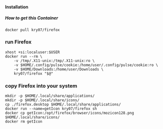 #### Installation

##### How to get this Container
```
docker pull kry07/firefox
```

### run Firefox
```
xhost +si:localuser:$USER
docker run --rm \
	-v /tmp/.X11-unix:/tmp/.X11-unix:ro \
	-v $HOME/.config/pulse/cookie:/home/user/.config/pulse/cookie:ro \
	-v $HOME/Downloads:/home/user/Downloads \
	kry07/firefox "$@"
```

### copy Firefox into your system
```
mkdir -p $HOME/.local/share/applications/
mkdir -p $HOME/.local/share/icons/ 
cp ./firefox.desktop $HOME/.local/share/applications/
docker run --name=getIcon kry07/firefox sh
docker cp getIcon:/opt/firefox/browser/icons/mozicon128.png $HOME/.local/share/icons/
docker rm getIcon 
```
